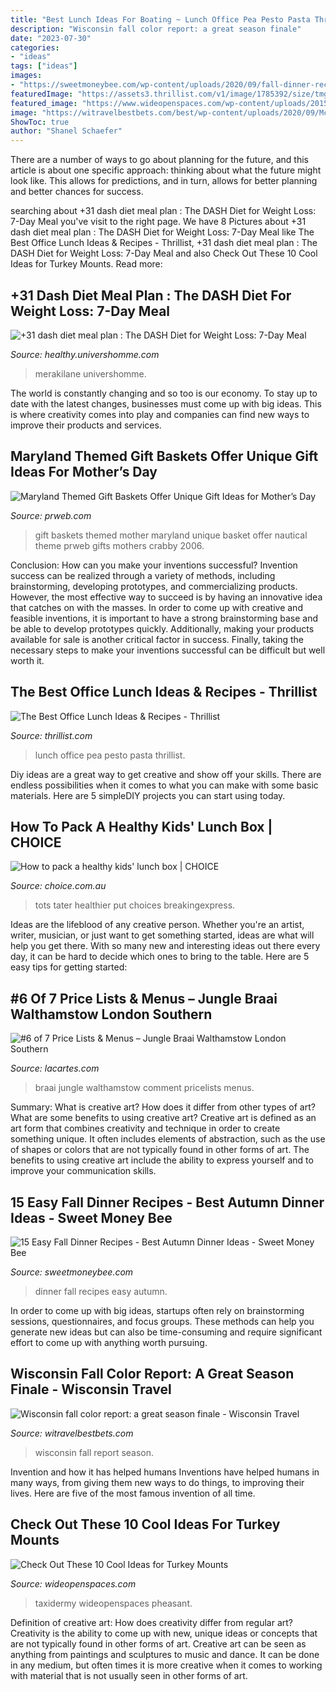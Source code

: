 ```yaml
---
title: "Best Lunch Ideas For Boating ~ Lunch Office Pea Pesto Pasta Thrillist"
description: "Wisconsin fall color report: a great season finale"
date: "2023-07-30"
categories:
- "ideas"
tags: ["ideas"]
images:
- "https://sweetmoneybee.com/wp-content/uploads/2020/09/fall-dinner-recipes-ideas-1024x678.jpg"
featuredImage: "https://assets3.thrillist.com/v1/image/1785392/size/tmg-facebook_social.jpg"
featured_image: "https://www.wideopenspaces.com/wp-content/uploads/2015/10/turkey-in-habitat.jpg"
image: "https://witravelbestbets.com/best/wp-content/uploads/2020/09/Mcgrath_Lake_Oneida-County_093019-5750.jpg"
ShowToc: true
author: "Shanel Schaefer"
---
```



There are a number of ways to go about planning for the future, and this article is about one specific approach: thinking about what the future might look like. This allows for predictions, and in turn, allows for better planning and better chances for success.

	

		
searching about +31 dash diet meal plan : The DASH Diet for Weight Loss: 7-Day Meal you've visit to the right page. We have 8 Pictures about +31 dash diet meal plan : The DASH Diet for Weight Loss: 7-Day Meal like The Best Office Lunch Ideas &amp; Recipes - Thrillist, +31 dash diet meal plan : The DASH Diet for Weight Loss: 7-Day Meal and also Check Out These 10 Cool Ideas for Turkey Mounts. Read more:
		
    
## +31 Dash Diet Meal Plan : The DASH Diet For Weight Loss: 7-Day Meal

<img loading=lazy src="https://healthy.univershomme.com/wp-content/uploads/2021/02/1613300476_549_31-dash-diet-meal-plan-The-DASH-Diet-for.png" onerror="this.onerror=null;this.src='https://tse4.mm.bing.net/th?id=OIP.rsQQZBO-FY_RbW0BFkAsygHaLH&amp;pid=15.1';" alt="+31 dash diet meal plan : The DASH Diet for Weight Loss: 7-Day Meal">

_Source: healthy.univershomme.com_

>merakilane univershomme. 

	

The world is constantly changing and so too is our economy. To stay up to date with the latest changes, businesses must come up with big ideas. This is where creativity comes into play and companies can find new ways to improve their products and services.

    
## Maryland Themed Gift Baskets Offer Unique Gift Ideas For Mother’s Day

<img loading=lazy src="http://ww1.prweb.com/prfiles/2006/05/01/380151/NauticalBasket.jpg" onerror="this.onerror=null;this.src='https://tse4.mm.bing.net/th?id=OIP.DjGQfVqlftGccDmKS8paogHaJx&amp;pid=15.1';" alt="Maryland Themed Gift Baskets Offer Unique Gift Ideas for Mother’s Day">

_Source: prweb.com_

>gift baskets themed mother maryland unique basket offer nautical theme prweb gifts mothers crabby 2006. 

	

Conclusion: How can you make your inventions successful?
Invention success can be realized through a variety of methods, including brainstorming, developing prototypes, and commercializing products. However, the most effective way to succeed is by having an innovative idea that catches on with the masses. In order to come up with creative and feasible inventions, it is important to have a strong brainstorming base and be able to develop prototypes quickly. Additionally, making your products available for sale is another critical factor in success. Finally, taking the necessary steps to make your inventions successful can be difficult but well worth it.

    
## The Best Office Lunch Ideas &amp; Recipes - Thrillist

<img loading=lazy src="https://assets3.thrillist.com/v1/image/1785392/size/tmg-facebook_social.jpg" onerror="this.onerror=null;this.src='https://tse2.mm.bing.net/th?id=OIP.6tItuFwOKwuR5FVYw9HtsAHaD4&amp;pid=15.1';" alt="The Best Office Lunch Ideas &amp; Recipes - Thrillist">

_Source: thrillist.com_

>lunch office pea pesto pasta thrillist. 

	

Diy ideas are a great way to get creative and show off your skills. There are endless possibilities when it comes to what you can make with some basic materials. Here are 5 simpleDIY projects you can start using today.

    
## How To Pack A Healthy Kids&#039; Lunch Box | CHOICE

<img loading=lazy src="https://img.choice.com.au/-/media/af75f522ed28400883b9151fb51833d2.ashx" onerror="this.onerror=null;this.src='https://tse1.mm.bing.net/th?id=OIP.YiTl5nuvZCuuNpuxvTUTEQHaEK&amp;pid=15.1';" alt="How to pack a healthy kids&#039; lunch box | CHOICE">

_Source: choice.com.au_

>tots tater healthier put choices breakingexpress. 

	

Ideas are the lifeblood of any creative person. Whether you're an artist, writer, musician, or just want to get something started, ideas are what will help you get there. With so many new and interesting ideas out there every day, it can be hard to decide which ones to bring to the table. Here are 5 easy tips for getting started: 

    
## #6 Of 7 Price Lists &amp; Menus – Jungle Braai Walthamstow London Southern

<img loading=lazy src="http://www.lacartes.com/images/business/18935/56985/l/151993.jpg" onerror="this.onerror=null;this.src='https://tse2.mm.bing.net/th?id=OIP.-JO3M9tcb_bungINgMwwfQHaKe&amp;pid=15.1';" alt="#6 of 7 Price Lists &amp; Menus – Jungle Braai Walthamstow London Southern">

_Source: lacartes.com_

>braai jungle walthamstow comment pricelists menus. 

	

Summary: What is creative art? How does it differ from other types of art? What are some benefits to using creative art?
Creative art is defined as an art form that combines creativity and technique in order to create something unique. It often includes elements of abstraction, such as the use of shapes or colors that are not typically found in other forms of art. The benefits to using creative art include the ability to express yourself and to improve your communication skills.

    
## 15 Easy Fall Dinner Recipes - Best Autumn Dinner Ideas - Sweet Money Bee

<img loading=lazy src="https://sweetmoneybee.com/wp-content/uploads/2020/09/fall-dinner-recipes-ideas-1024x678.jpg" onerror="this.onerror=null;this.src='https://tse4.mm.bing.net/th?id=OIP.J3-6NVRYQQr0WB0AW0SYpAHaE5&amp;pid=15.1';" alt="15 Easy Fall Dinner Recipes - Best Autumn Dinner Ideas - Sweet Money Bee">

_Source: sweetmoneybee.com_

>dinner fall recipes easy autumn. 

	

In order to come up with big ideas, startups often rely on brainstorming sessions, questionnaires, and focus groups. These methods can help you generate new ideas but can also be time-consuming and require significant effort to come up with anything worth pursuing.

    
## Wisconsin Fall Color Report: A Great Season Finale - Wisconsin Travel

<img loading=lazy src="https://witravelbestbets.com/best/wp-content/uploads/2020/09/Mcgrath_Lake_Oneida-County_093019-5750.jpg" onerror="this.onerror=null;this.src='https://tse1.mm.bing.net/th?id=OIP.YyjrFjz1j51yL8fd9CeJfAHaE7&amp;pid=15.1';" alt="Wisconsin fall color report: a great season finale - Wisconsin Travel">

_Source: witravelbestbets.com_

>wisconsin fall report season. 

	

Invention and how it has helped humans
Inventions have helped humans in many ways, from giving them new ways to do things, to improving their lives. Here are five of the most famous invention of all time.

    
## Check Out These 10 Cool Ideas For Turkey Mounts

<img loading=lazy src="https://www.wideopenspaces.com/wp-content/uploads/2015/10/turkey-in-habitat.jpg" onerror="this.onerror=null;this.src='https://tse3.mm.bing.net/th?id=OIP.mOcIYz6hEVhYHUP3Nqma4wHaKB&amp;pid=15.1';" alt="Check Out These 10 Cool Ideas for Turkey Mounts">

_Source: wideopenspaces.com_

>taxidermy wideopenspaces pheasant. 

	

Definition of creative art: How does creativity differ from regular art?
Creativity is the ability to come up with new, unique ideas or concepts that are not typically found in other forms of art. Creative art can be seen as anything from paintings and sculptures to music and dance. It can be done in any medium, but often times it is more creative when it comes to working with material that is not usually seen in other forms of art.

